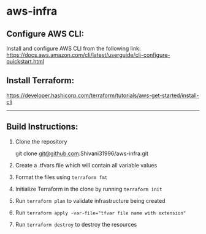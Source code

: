 # aws-infra

## Configure AWS CLI:
Install and configure AWS CLI from the following link:
https://docs.aws.amazon.com/cli/latest/userguide/cli-configure-quickstart.html

## Install Terraform:
https://developer.hashicorp.com/terraform/tutorials/aws-get-started/install-cli

----------------

## Build Instructions:
1. Clone the repository

    git clone git@github.com:Shivani31996/aws-infra.git  


2. Create a .tfvars file which will contain all variable values
3. Format the files using `terraform fmt`
3. Initialize Terraform in the clone by running `terraform init`
3. Run `terraform plan` to validate infrastructure being created
4. Run `terraform apply -var-file="tfvar file name with extension"`
5. Run `terraform destroy` to destroy the resources

